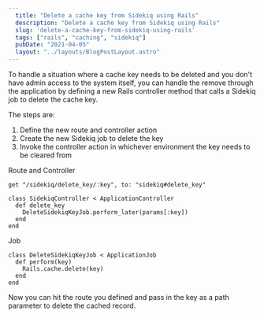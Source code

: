 ```yaml
---
  title: "Delete a cache key from Sidekiq using Rails"
  description: "Delete a cache key from Sidekiq using Rails"
  slug: 'delete-a-cache-key-from-sidekiq-using-rails'
  tags: ["rails", "caching", "sidekiq"]
  pubDate: "2021-04-05"
  layout: "../layouts/BlogPostLayout.astro"
---
```


To handle a situation where a cache key needs to be deleted and you don't have admin access to the system itself, you can handle the remove through the application by defining a new Rails controller method that calls a Sidekiq job to delete the cache key.

The steps are:
1) Define the new route and controller action
2) Create the new Sidekiq job to delete the key
3) Invoke the controller action in whichever environment the key needs to be cleared from

Route and Controller
```
get "/sidekiq/delete_key/:key", to: "sidekiq#delete_key"
```

```
class SidekiqController < ApplicationController
  def delete_key
    DeleteSidekiqKeyJob.perform_later(params[:key])
  end
end
```

Job
```
class DeleteSidekiqKeyJob < ApplicationJob
  def perform(key)
    Rails.cache.delete(key)
  end
end
```

Now you can hit the route you defined and pass in the key as a path parameter to delete the cached record.

